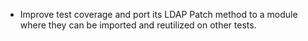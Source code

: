 - Improve test coverage and port its LDAP Patch method to a module where
  they can be imported and reutilized on other tests.
